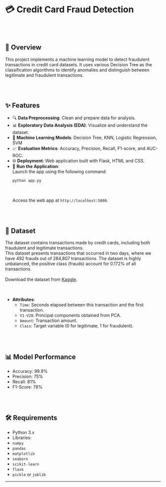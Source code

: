 # 💳 Credit Card Fraud Detection
<br><br>
## 📝 Overview
This project implements a machine learning model to detect fraudulent transactions in credit card datasets. It uses various Decision Tree as the classification algorithms to identify anomalies and distinguish between legitimate and fraudulent transactions.

<br><br>
## ✨ Features
- 🔍 **Data Preprocessing**: Clean and prepare data for analysis.
- 📊 **Exploratory Data Analysis (EDA)**: Visualize and understand the dataset.
- 🤖 **Machine Learning Models**: Decision Tree, KNN, Logistic Regression, SVM
- 📈 **Evaluation Metrics**: Accuracy, Precision, Recall, F1-score, and AUC-ROC.
- 🌐 **Deployment**: Web application built with Flask, HTML and CSS.
- 🚀 **Run the Application**:  
  Launch the app using the following command:
  ```bash
  python app.py
  ```
  <br><br>
  Access the web app at `http://localhost:5000`.

<br><br>
## 📂 Dataset
The dataset contains transactions made by credit cards, including both fraudulent and legitimate transactions.   
This dataset presents transactions that occurred in two days, where we have 492 frauds out of 284,807 transactions. The dataset is highly unbalanced, the positive class (frauds) account for 0.172% of all transactions.    <br><br>
Download the dataset from [Kaggle](https://www.kaggle.com/datasets/mlg-ulb/creditcardfraud).  
<br><br>
- **Attributes**: 
  -  `Time`: Seconds elapsed between this transaction and the first transaction.
  -  `V1-V28`: Principal components obtained from PCA.
  -  `Amount`: Transaction amount.
  -  `Class`: Target variable (0 for legitimate, 1 for fraudulent). 

<br><br>
## 📊 Model Performance
- Accuracy: 99.9%
- Precision: 75%
- Recall: 81%
- F1-Score: 78% 

<br><br>
## 🛠️ Requirements
-  Python 3.x
-  Libraries: 
  - `numpy`
  - `pandas`
  - `matplotlib`
  - `seaborn`
  - `scikit-learn`
  - `flask`
  - `pickle` or `joblib`

---


